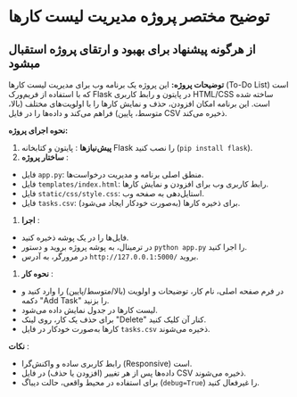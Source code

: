 
# توضیح مختصر پروژه مدیریت لیست کارها
## از هرگونه پیشنهاد برای بهبود و ارتقای پروژه استقبال مبشود

**توضیحات پروژه:**
این پروژه یک برنامه وب برای مدیریت لیست کارها (To-Do List) است که با استفاده از فریم‌ورک Flask در پایتون و رابط کاربری HTML/CSS ساخته شده است. این برنامه امکان افزودن، حذف و نمایش کارها را با اولویت‌های مختلف (بالا، متوسط، پایین) فراهم می‌کند و داده‌ها را در فایل CSV ذخیره می‌کند.

**نحوه اجرای پروژه:**

1. **پیش‌نیازها** : پایتون و کتابخانه Flask را نصب کنید (`pip install flask`).
2. **ساختار پروژه** :

* فایل `app.py`: منطق اصلی برنامه و مدیریت درخواست‌ها.
* فایل `templates/index.html`: رابط کاربری وب برای افزودن و نمایش کارها.
* فایل `static/css/style.css`: استایل‌دهی به صفحه وب.
* فایل `tasks.csv`: برای ذخیره کارها (به‌صورت خودکار ایجاد می‌شود).

1. **اجرا** :

* فایل‌ها را در یک پوشه ذخیره کنید.
* در ترمینال، به پوشه پروژه بروید و دستور `python app.py` را اجرا کنید.
* در مرورگر، به آدرس `http://127.0.0.1:5000/` بروید.

1. **نحوه کار** :

* در فرم صفحه اصلی، نام کار، توضیحات و اولویت (بالا/متوسط/پایین) را وارد کنید و دکمه "Add Task" را بزنید.
* لیست کارها در جدول نمایش داده می‌شود.
* برای حذف یک کار، روی لینک "Delete" کنار آن کلیک کنید.
* کارها به‌صورت خودکار در فایل `tasks.csv` ذخیره می‌شوند.

 **نکات** :

* رابط کاربری ساده و واکنش‌گرا (Responsive) است.
* داده‌ها پس از هر تغییر (افزودن یا حذف) در فایل CSV ذخیره می‌شوند.
* برای استفاده در محیط واقعی، حالت دیباگ (`debug=True`) را غیرفعال کنید.
